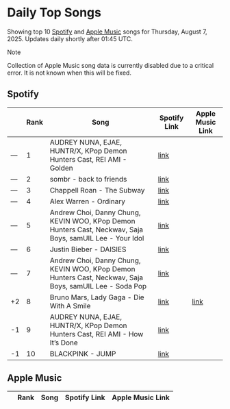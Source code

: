 # Daily Top Songs

Showing top 10 [Spotify](#spotify) and [Apple Music](#apple-music) songs for Thursday, August 7, 2025. Updates daily shortly after 01:45 UTC.

> [!NOTE]  
> Collection of Apple Music song data is currently disabled due to a critical error. It is not known when this will be fixed.

## Spotify

|             | Rank            | Song            | Spotify Link                    | Apple Music Link                                                                             |
| ----------- | --------------- | --------------- | ------------------------------- | -------------------------------------------------------------------------------------------- |
| — | 1 | AUDREY NUNA, EJAE, HUNTR/X, KPop Demon Hunters Cast, REI AMI \- Golden | [link](https://open.spotify.com/track/1CPZ5BxNNd0n0nF4Orb9JS) |  |
| — | 2 | sombr \- back to friends | [link](https://open.spotify.com/track/0FTmksd2dxiE5e3rWyJXs6) |  |
| — | 3 | Chappell Roan \- The Subway | [link](https://open.spotify.com/track/2SsY5k7UWFqgye3PUMG3Oq) |  |
| — | 4 | Alex Warren \- Ordinary | [link](https://open.spotify.com/track/6qqrTXSdwiJaq8SO0X2lSe) |  |
| — | 5 | Andrew Choi, Danny Chung, KEVIN WOO, KPop Demon Hunters Cast, Neckwav, Saja Boys, samUIL Lee \- Your Idol | [link](https://open.spotify.com/track/1I37Zz2g3hk9eWxaNkj031) |  |
| — | 6 | Justin Bieber \- DAISIES | [link](https://open.spotify.com/track/5BZsQlgw21vDOAjoqkNgKb) |  |
| — | 7 | Andrew Choi, Danny Chung, KEVIN WOO, KPop Demon Hunters Cast, Neckwav, Saja Boys, samUIL Lee \- Soda Pop | [link](https://open.spotify.com/track/02sy7FAs8dkDNYsHp4Ul3f) |  |
| +2 | 8 | Bruno Mars, Lady Gaga \- Die With A Smile | [link](https://open.spotify.com/track/2plbrEY59IikOBgBGLjaoe) | [link](https://music.apple.com/us/song/die-with-a-smile/1762656732) |
| -1 | 9 | AUDREY NUNA, EJAE, HUNTR/X, KPop Demon Hunters Cast, REI AMI \- How It’s Done | [link](https://open.spotify.com/track/3RXUgPNIbUgFxsDWuBQEt6) |  |
| -1 | 10 | BLACKPINK \- JUMP | [link](https://open.spotify.com/track/5H1sKFMzDeMtXwND3V6hRY) |  |

## Apple Music

|             | Rank            | Song            | Spotify Link                    | Apple Music Link                   |
| ----------- | --------------- | --------------- | ------------------------------- | ---------------------------------- |
